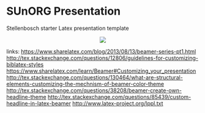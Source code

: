 SUnORG Presentation
=========================

Stellenbosch starter Latex presentation template

<p align="center"><img src="https://raw.githubusercontent.com/johanjvrens/stellenbosch-presentation/master/examples/example_1.png"></p>

links:
https://www.sharelatex.com/blog/2013/08/13/beamer-series-pt1.html
http://tex.stackexchange.com/questions/12806/guidelines-for-customizing-biblatex-styles
https://www.sharelatex.com/learn/Beamer#Customizing_your_presentation
http://tex.stackexchange.com/questions/130464/what-are-structural-elements-customizing-the-mechnism-of-beamer-color-theme
http://tex.stackexchange.com/questions/38208/beamer-create-own-headline-theme
http://tex.stackexchange.com/questions/85439/custom-headline-in-latex-beamer
http://www.latex-project.org/lppl.txt
